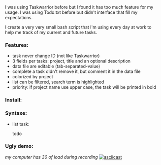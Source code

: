 I was using Taskwarrior before but I found it has too much feature for my usage.
I was using Todo.txt before but didn't interface that fill my expectations.

I create a very very small bash script that I'm using every day at work to help me track of my current and future tasks.

### Features:
- task never change ID (not like Taskwarrior)
- 3 fields per tasks: project, title and an optional description
- data file are editable (tab-separated-value)
- complete a task didn't remove it, but comment it in the data file
- colorized by project
- list can be filtered, search term is highlighted
- priority: if project name use upper case, the task will be printed in bold

### Install:

### Syntaxe:

* list task:

  todo


### Ugly demo:
_my computer has 30 of load during recording_
[![asciicast](https://asciinema.org/a/14.png)](https://asciinema.org/a/14)

